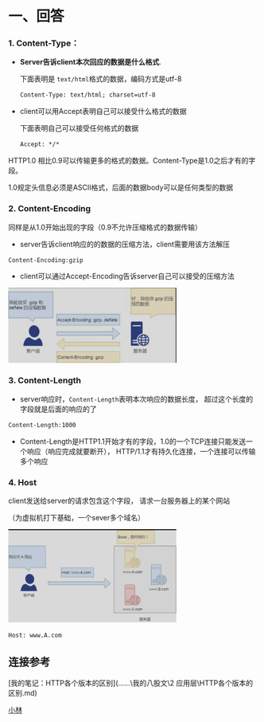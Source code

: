 

# 一、回答

### 1. Content-Type：

- **Server告诉client本次回应的数据是什么格式**.

   下面表明是 `text/html`格式的数据，编码方式是utf-8

   ```html
   Content-Type: text/html; charset=utf-8
   ```

   

- client可以用Accept表明自己可以接受什么格式的数据

   下面表明自己可以接受任何格式的数据

   ```html
   Accept: */*
   ```



HTTP1.0 相比0.9可以传输更多的格式的数据。Content-Type是1.0之后才有的字段。

1.0规定头信息必须是ASCII格式，后面的数据body可以是任何类型的数据



### 2. Content-Encoding

同样是从1.0开始出现的字段（0.9不允许压缩格式的数据传输）

- server告诉client响应的的数据的压缩方法，client需要用该方法解压

```html
Content-Encoding:gzip
```

- client可以通过Accept-Encoding告诉server自己可以接受的压缩方法

<img src="pic/3HTTP%E5%B8%B8%E8%A7%81%E7%9A%84%E5%AD%97%E6%AE%B5%E6%9C%89%E5%93%AA%E4%BA%9B.assets/image-20220529171312422.png" alt="image-20220529171312422" style="zoom:33%;" />



### 3. Content-Length

- server响应时，`Content-Length`表明本次响应的数据长度， 超过这个长度的字段就是后面的响应的了

```html
Content-Length:1000
```



- Content-Length是HTTP1.1开始才有的字段，1.0的一个TCP连接只能发送一个响应（响应完成就要断开）， HTTP/1.1才有持久化连接，一个连接可以传输多个响应

### 4. Host

client发送给server的请求包含这个字段， 请求一台服务器上的某个网站

（为虚拟机打下基础，一个sever多个域名）

<img src="pic/3HTTP%E5%B8%B8%E8%A7%81%E7%9A%84%E5%AD%97%E6%AE%B5%E6%9C%89%E5%93%AA%E4%BA%9B.assets/image-20220529172631981.png" alt="image-20220529172631981" style="zoom:33%;" />

```html
Host: www.A.com
```



## 连接参考

[我的笔记：HTTP各个版本的区别](..\..\..\我的八股文\2 应用层\HTTP各个版本的区别.md)

[小林](https://xiaolincoding.com/network/2_http/http_interview.html#http-%E5%B8%B8%E8%A7%81%E5%AD%97%E6%AE%B5%E6%9C%89%E5%93%AA%E4%BA%9B)

